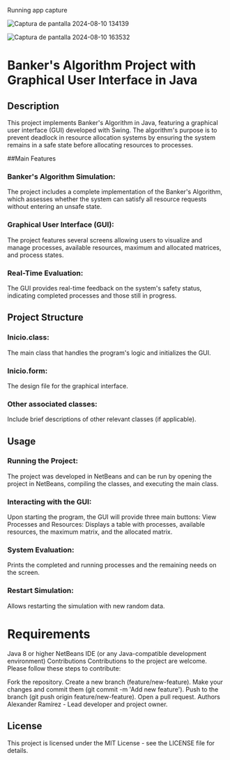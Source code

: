 
Running app capture

![Captura de pantalla 2024-08-10 134139](https://github.com/user-attachments/assets/b0aec3f6-5e7b-41a9-b5d2-997a8506ba19)

![Captura de pantalla 2024-08-10 163532](https://github.com/user-attachments/assets/12aab8e5-dea6-488b-bf3e-0555e6713316)



# Banker's Algorithm Project with Graphical User Interface in Java
## Description
This project implements  Banker's Algorithm in Java, featuring a graphical user interface (GUI) developed with Swing. The algorithm's purpose is to prevent deadlock in resource allocation systems by ensuring the system remains in a safe state before allocating resources to processes.

##Main Features
### Banker's Algorithm Simulation: 
The project includes a complete implementation of the Banker's Algorithm, which assesses whether the system can satisfy all resource requests without entering an unsafe state.
### Graphical User Interface (GUI):
The project features several screens allowing users to visualize and manage processes, available resources, maximum and allocated matrices, and process states.
### Real-Time Evaluation: 
The GUI provides real-time feedback on the system's safety status, indicating completed processes and those still in progress.

## Project Structure

### Inicio.class: 
The main class that handles the program's logic and initializes the GUI.
### Inicio.form: 
The design file for the graphical interface.
### Other associated classes:
Include brief descriptions of other relevant classes (if applicable).

## Usage

### Running the Project:
The project was developed in NetBeans and can be run by opening the project in NetBeans, compiling the classes, and executing the main class.
### Interacting with the GUI: 
Upon starting the program, the GUI will provide three main buttons:
View Processes and Resources: Displays a table with processes, available resources, the maximum matrix, and the allocated matrix.
### System Evaluation:
Prints the completed and running processes and the remaining needs on the screen.
### Restart Simulation:
Allows restarting the simulation with new random data.

# Requirements
Java 8 or higher
NetBeans IDE (or any Java-compatible development environment)
Contributions
Contributions to the project are welcome. Please follow these steps to contribute:

Fork the repository.
Create a new branch (feature/new-feature).
Make your changes and commit them (git commit -m 'Add new feature').
Push to the branch (git push origin feature/new-feature).
Open a pull request.
Authors
Alexander Ramírez - Lead developer and project owner.
## License
This project is licensed under the MIT License - see the LICENSE file for details.


